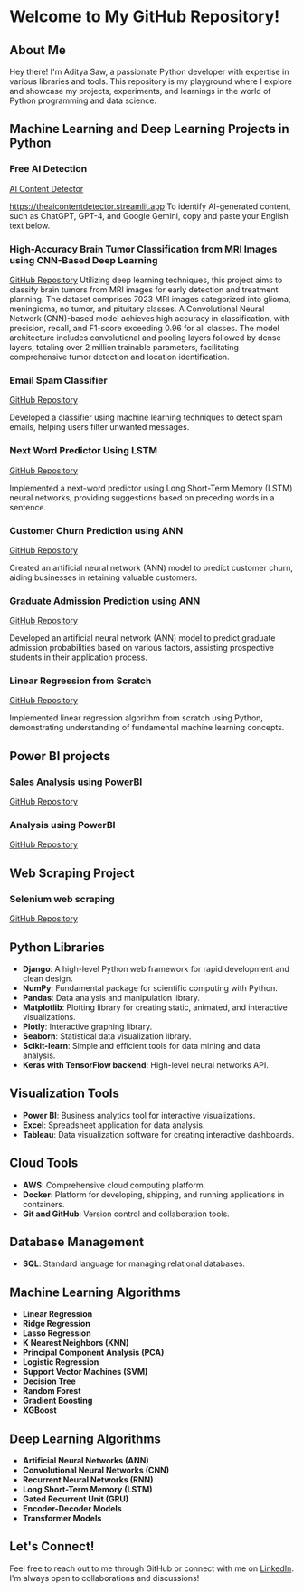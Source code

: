 # Welcome to My GitHub Repository!

## About Me
Hey there! I'm Aditya Saw, a passionate Python developer with expertise in various libraries and tools. This repository is my playground where I explore and showcase my projects, experiments, and learnings in the world of Python programming and data science.

## Machine Learning and Deep Learning Projects in Python 

### Free AI Detection
[AI Content Detector](https://theaicontentdetector.streamlit.app/)

https://theaicontentdetector.streamlit.app
To identify AI-generated content, such as ChatGPT, GPT-4, and Google Gemini, copy and paste your English text below.

### High-Accuracy Brain Tumor Classification from MRI Images using CNN-Based Deep Learning
[GitHub Repository](https://github.com/adityasawaks/High-Accuracy-Brain-Tumor-Classification-from-MRI-Images-using-CNN-Based-Deep-Learning)
Utilizing deep learning techniques, this project aims to classify brain tumors from MRI images for early detection and treatment planning.
The dataset comprises 7023 MRI images categorized into glioma, meningioma, no tumor, and pituitary classes.
A Convolutional Neural Network (CNN)-based model achieves high accuracy in classification, with precision, recall, and F1-score exceeding 0.96 for all classes.
The model architecture includes convolutional and pooling layers followed by dense layers, totaling over 2 million trainable parameters, facilitating comprehensive tumor detection and location identification.

### Email Spam Classifier
[GitHub Repository](https://github.com/adityasawaks/Email-Spam-Classifier)

Developed a classifier using machine learning techniques to detect spam emails, helping users filter unwanted messages.

### Next Word Predictor Using LSTM
[GitHub Repository](https://github.com/adityasawaks/lstm-project)

Implemented a next-word predictor using Long Short-Term Memory (LSTM) neural networks, providing suggestions based on preceding words in a sentence.

### Customer Churn Prediction using ANN
[GitHub Repository](https://github.com/adityasawaks/Artificial-neural-network/blob/main/Customer_Churn_Prediction_using_ANN.ipynb)

Created an artificial neural network (ANN) model to predict customer churn, aiding businesses in retaining valuable customers.

### Graduate Admission Prediction using ANN
[GitHub Repository](https://github.com/adityasawaks/Graduate-Admission-Prediction-using-ANN)

Developed an artificial neural network (ANN) model to predict graduate admission probabilities based on various factors, assisting prospective students in their application process.

### Linear Regression from Scratch
[GitHub Repository](https://github.com/adityasawaks/Linear-Regression-from-scratch)

Implemented linear regression algorithm from scratch using Python, demonstrating understanding of fundamental machine learning concepts.

## Power BI projects 

### Sales Analysis using PowerBI
[GitHub Repository](https://github.com/adityasawaks/POWERBIPROJECT1)

### Analysis using PowerBI
[GitHub Repository](https://github.com/adityasawaks/powerbiproject2)

## Web Scraping Project

### Selenium web scraping 
[GitHub Repository](https://github.com/adityasawaks/selenium_webscrap)




## Python Libraries
- **Django**: A high-level Python web framework for rapid development and clean design.
- **NumPy**: Fundamental package for scientific computing with Python.
- **Pandas**: Data analysis and manipulation library.
- **Matplotlib**: Plotting library for creating static, animated, and interactive visualizations.
- **Plotly**: Interactive graphing library.
- **Seaborn**: Statistical data visualization library.
- **Scikit-learn**: Simple and efficient tools for data mining and data analysis.
- **Keras with TensorFlow backend**: High-level neural networks API.

## Visualization Tools
- **Power BI**: Business analytics tool for interactive visualizations.
- **Excel**: Spreadsheet application for data analysis.
- **Tableau**: Data visualization software for creating interactive dashboards.

## Cloud Tools
- **AWS**: Comprehensive cloud computing platform.
- **Docker**: Platform for developing, shipping, and running applications in containers.
- **Git and GitHub**: Version control and collaboration tools.

## Database Management
- **SQL**: Standard language for managing relational databases.

## Machine Learning Algorithms
- **Linear Regression**
- **Ridge Regression**
- **Lasso Regression**
- **K Nearest Neighbors (KNN)**
- **Principal Component Analysis (PCA)**
- **Logistic Regression**
- **Support Vector Machines (SVM)**
- **Decision Tree**
- **Random Forest**
- **Gradient Boosting**
- **XGBoost**

## Deep Learning Algorithms
- **Artificial Neural Networks (ANN)**
- **Convolutional Neural Networks (CNN)**
- **Recurrent Neural Networks (RNN)**
- **Long Short-Term Memory (LSTM)**
- **Gated Recurrent Unit (GRU)**
- **Encoder-Decoder Models**
- **Transformer Models**



## Let's Connect!
Feel free to reach out to me through GitHub or connect with me on [LinkedIn](https://www.linkedin.com/in/aditya-kumar-saw-8493621a6/). I'm always open to collaborations and discussions!
